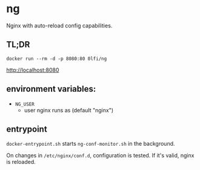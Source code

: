 # ng

Nginx with auto-reload config capabilities.

## TL;DR
```
docker run --rm -d -p 8080:80 0lfi/ng
```
<http://localhost:8080>

## environment variables:

- `NG_USER`
  - user nginx runs as (default "nginx")

## entrypoint

`docker-entrypoint.sh` starts `ng-conf-monitor.sh` in the background.

On changes in `/etc/nginx/conf.d`, configuration is tested. If it's valid, nginx
is reloaded.
